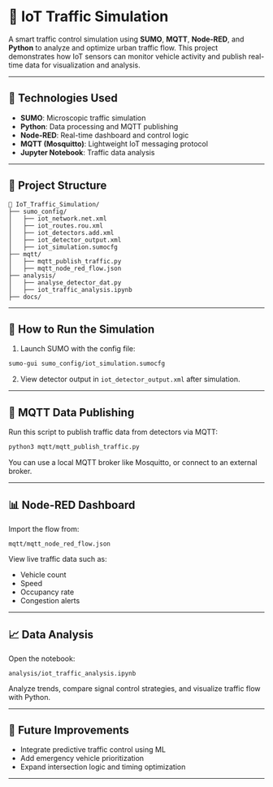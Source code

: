 # 🚦 IoT Traffic Simulation

A smart traffic control simulation using **SUMO**, **MQTT**, **Node-RED**, and **Python** to analyze and optimize urban traffic flow. This project demonstrates how IoT sensors can monitor vehicle activity and publish real-time data for visualization and analysis.

---

## 🔧 Technologies Used

- **SUMO**: Microscopic traffic simulation
- **Python**: Data processing and MQTT publishing
- **Node-RED**: Real-time dashboard and control logic
- **MQTT (Mosquitto)**: Lightweight IoT messaging protocol
- **Jupyter Notebook**: Traffic data analysis

---

## 📂 Project Structure

```plaintext
📂 IoT_Traffic_Simulation/
├── sumo_config/
│   ├── iot_network.net.xml
│   ├── iot_routes.rou.xml
│   ├── iot_detectors.add.xml
│   ├── iot_detector_output.xml
│   ├── iot_simulation.sumocfg
├── mqtt/
│   ├── mqtt_publish_traffic.py
│   ├── mqtt_node_red_flow.json
├── analysis/
│   ├── analyse_detector_dat.py
│   ├── iot_traffic_analysis.ipynb
├── docs/
```

---

## 🧪 How to Run the Simulation

1. Launch SUMO with the config file:
```bash
sumo-gui sumo_config/iot_simulation.sumocfg
```

2. View detector output in `iot_detector_output.xml` after simulation.

---

## 📡 MQTT Data Publishing

Run this script to publish traffic data from detectors via MQTT:
```bash
python3 mqtt/mqtt_publish_traffic.py
```

You can use a local MQTT broker like Mosquitto, or connect to an external broker.

---

## 📊 Node-RED Dashboard

Import the flow from:
```
mqtt/mqtt_node_red_flow.json
```

View live traffic data such as:
- Vehicle count
- Speed
- Occupancy rate
- Congestion alerts

---

## 📈 Data Analysis

Open the notebook:
```
analysis/iot_traffic_analysis.ipynb
```

Analyze trends, compare signal control strategies, and visualize traffic flow with Python.

---

## 🌱 Future Improvements

- Integrate predictive traffic control using ML
- Add emergency vehicle prioritization
- Expand intersection logic and timing optimization

---
